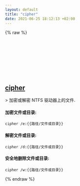 ```yaml
---
layout: default
title: "cipher"
date: 2021-06-25 18:12:13 +02:00
---
```

{% raw %}
<h2 id="cipher">
  <a href="/zh/windows/cipher.html">cipher</a> <a href="#cipher"><svg class="icon">
    <use href="/assets/images/unicode_sprite.svg#link" />
  </svg></a>
</h2>
> 加密或解密 NTFS 驱动器上的文件.

#### 加密文件或目录:
```shell
cipher /e:{{路径/文件或目录}}
```
#### 解密文件或目录:
```shell
cipher /d:{{路径/文件或目录}}
```
#### 安全地删除文件或目录:
```shell
cipher /w:{{路径/文件或目录}}
```
{% endraw %}
